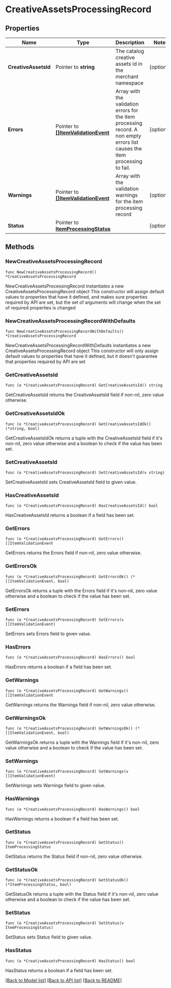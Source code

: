 # CreativeAssetsProcessingRecord

## Properties

Name | Type | Description | Notes
------------ | ------------- | ------------- | -------------
**CreativeAssetsId** | Pointer to **string** | The catalog creative assets id in the merchant namespace | [optional] 
**Errors** | Pointer to [**[]ItemValidationEvent**](ItemValidationEvent.md) | Array with the validation errors for the item processing record. A non empty errors list causes the item processing to fail. | [optional] 
**Warnings** | Pointer to [**[]ItemValidationEvent**](ItemValidationEvent.md) | Array with the validation warnings for the item processing record | [optional] 
**Status** | Pointer to [**ItemProcessingStatus**](ItemProcessingStatus.md) |  | [optional] 

## Methods

### NewCreativeAssetsProcessingRecord

`func NewCreativeAssetsProcessingRecord() *CreativeAssetsProcessingRecord`

NewCreativeAssetsProcessingRecord instantiates a new CreativeAssetsProcessingRecord object
This constructor will assign default values to properties that have it defined,
and makes sure properties required by API are set, but the set of arguments
will change when the set of required properties is changed

### NewCreativeAssetsProcessingRecordWithDefaults

`func NewCreativeAssetsProcessingRecordWithDefaults() *CreativeAssetsProcessingRecord`

NewCreativeAssetsProcessingRecordWithDefaults instantiates a new CreativeAssetsProcessingRecord object
This constructor will only assign default values to properties that have it defined,
but it doesn't guarantee that properties required by API are set

### GetCreativeAssetsId

`func (o *CreativeAssetsProcessingRecord) GetCreativeAssetsId() string`

GetCreativeAssetsId returns the CreativeAssetsId field if non-nil, zero value otherwise.

### GetCreativeAssetsIdOk

`func (o *CreativeAssetsProcessingRecord) GetCreativeAssetsIdOk() (*string, bool)`

GetCreativeAssetsIdOk returns a tuple with the CreativeAssetsId field if it's non-nil, zero value otherwise
and a boolean to check if the value has been set.

### SetCreativeAssetsId

`func (o *CreativeAssetsProcessingRecord) SetCreativeAssetsId(v string)`

SetCreativeAssetsId sets CreativeAssetsId field to given value.

### HasCreativeAssetsId

`func (o *CreativeAssetsProcessingRecord) HasCreativeAssetsId() bool`

HasCreativeAssetsId returns a boolean if a field has been set.

### GetErrors

`func (o *CreativeAssetsProcessingRecord) GetErrors() []ItemValidationEvent`

GetErrors returns the Errors field if non-nil, zero value otherwise.

### GetErrorsOk

`func (o *CreativeAssetsProcessingRecord) GetErrorsOk() (*[]ItemValidationEvent, bool)`

GetErrorsOk returns a tuple with the Errors field if it's non-nil, zero value otherwise
and a boolean to check if the value has been set.

### SetErrors

`func (o *CreativeAssetsProcessingRecord) SetErrors(v []ItemValidationEvent)`

SetErrors sets Errors field to given value.

### HasErrors

`func (o *CreativeAssetsProcessingRecord) HasErrors() bool`

HasErrors returns a boolean if a field has been set.

### GetWarnings

`func (o *CreativeAssetsProcessingRecord) GetWarnings() []ItemValidationEvent`

GetWarnings returns the Warnings field if non-nil, zero value otherwise.

### GetWarningsOk

`func (o *CreativeAssetsProcessingRecord) GetWarningsOk() (*[]ItemValidationEvent, bool)`

GetWarningsOk returns a tuple with the Warnings field if it's non-nil, zero value otherwise
and a boolean to check if the value has been set.

### SetWarnings

`func (o *CreativeAssetsProcessingRecord) SetWarnings(v []ItemValidationEvent)`

SetWarnings sets Warnings field to given value.

### HasWarnings

`func (o *CreativeAssetsProcessingRecord) HasWarnings() bool`

HasWarnings returns a boolean if a field has been set.

### GetStatus

`func (o *CreativeAssetsProcessingRecord) GetStatus() ItemProcessingStatus`

GetStatus returns the Status field if non-nil, zero value otherwise.

### GetStatusOk

`func (o *CreativeAssetsProcessingRecord) GetStatusOk() (*ItemProcessingStatus, bool)`

GetStatusOk returns a tuple with the Status field if it's non-nil, zero value otherwise
and a boolean to check if the value has been set.

### SetStatus

`func (o *CreativeAssetsProcessingRecord) SetStatus(v ItemProcessingStatus)`

SetStatus sets Status field to given value.

### HasStatus

`func (o *CreativeAssetsProcessingRecord) HasStatus() bool`

HasStatus returns a boolean if a field has been set.


[[Back to Model list]](../README.md#documentation-for-models) [[Back to API list]](../README.md#documentation-for-api-endpoints) [[Back to README]](../README.md)


